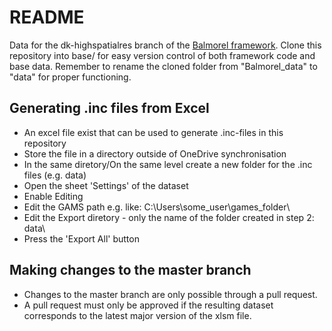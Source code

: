 # README #

Data for the dk-highspatialres branch of the [Balmorel framework](https://github.com/balmorelcommunity/Balmorel/tree/dk-highspatialres). Clone this repository into base/ for easy version control of both framework code and base data. Remember to rename the cloned folder from "Balmorel_data" to "data" for proper functioning. 

## Generating .inc files from Excel
* An excel file exist that can be used to generate .inc-files in this repository
* Store the file in a directory outside of OneDrive synchronisation
* In the same diretory/On the same level create a new folder for the .inc files (e.g. data)
* Open the sheet 'Settings' of the dataset
* Enable Editing
* Edit the GAMS path e.g. like: C:\Users\some_user\games_folder\
* Edit the Export diretory - only the name of the folder created in step 2: data\
* Press the 'Export All' button

## Making changes to the master branch
* Changes to the master branch are only possible through a pull request.
* A pull request must only be approved if the resulting dataset corresponds to the latest major version of the xlsm file.

